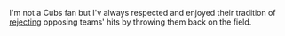I'm not a Cubs fan but I'v always respected and enjoyed their tradition of <a href="https://twitter.com/davewiner/status/1225054160455979008">rejecting</a> opposing teams' hits by throwing them back on the field. 
